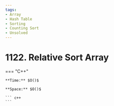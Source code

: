 ```yaml
---
tags:
- Array
- Hash Table
- Sorting
- Counting Sort
- Unsolved
---
```



# 1122. Relative Sort Array

=== "C++"

    **Time:** $O()$

    **Space:** $O()$

    ``` c++
    ```